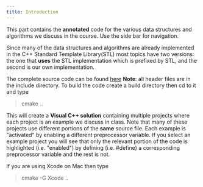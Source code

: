 ```yaml
---
title: Introduction 
---
```


This part contains the **annotated** code for the various data structures and algorithms we discuss in the course. Use the side bar for navigation.

Since many of the data structures and algorithms are already implemented in the C++
Standard Template Library(STL) most topics have two versions: the one that **uses**
the STL implementation which is prefixed by STL, and the second is our own implementation.

The complete source code can be found [here](https://github.com/NDU-CSC313/inclass)
__Note__: all header files are in the include directory.
To build the code create a build directory then cd to it and type

> cmake ..

This will create a **Visual C++ solution** containing multiple projects where each project 
is an example we discuss in class. Note that many of these projects use different 
portions of the **same** source file. Each example is "activated" by enabling a different preprocessor variable. If you select an example project you will see that only the 
relevant portion of the code is highlighted (i.e. "enabled") by defining (i.e. #define) 
a corresponding preprocessor variable and the rest is not.

If you are using Xcode on Mac then type

> cmake -G Xcode ..



